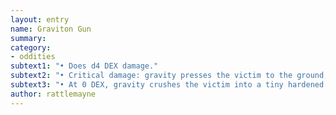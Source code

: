 ```yaml
---
layout: entry
name: Graviton Gun
summary:
category:
- oddities
subtext1: "• Does d4 DEX damage."
subtext2: "• Critical damage: gravity presses the victim to the ground, unable to move."
subtext3: "• At 0 DEX, gravity crushes the victim into a tiny hardened ball."
author: rattlemayne
---
```

